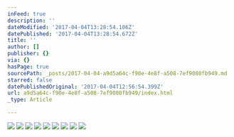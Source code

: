 ```yaml
---
inFeed: true
description: ''
dateModified: '2017-04-04T13:28:54.106Z'
datePublished: '2017-04-04T13:28:54.672Z'
title: ''
author: []
publisher: {}
via: {}
hasPage: true
sourcePath: _posts/2017-04-04-a9d5a64c-f90e-4e8f-a508-7ef9080fb949.md
starred: false
datePublishedOriginal: '2017-04-04T12:56:54.399Z'
url: a9d5a64c-f90e-4e8f-a508-7ef9080fb949/index.html
_type: Article

---
```

![](https://the-grid-user-content.s3-us-west-2.amazonaws.com/937b6039-e25c-4acc-8e71-941f1b0b156a.jpg)
![](https://the-grid-user-content.s3-us-west-2.amazonaws.com/5fd3c011-da59-49a5-8acb-ea682a781632.jpg)
![](https://the-grid-user-content.s3-us-west-2.amazonaws.com/4a43c090-b5b2-47e7-886f-0290bb8b5516.jpg)
![](https://the-grid-user-content.s3-us-west-2.amazonaws.com/17753d0e-73dd-4f33-80b1-15ac5724aec0.jpg)
![](https://the-grid-user-content.s3-us-west-2.amazonaws.com/85beadd1-d2cb-4b1b-bdaf-46a7765a17d7.jpg)
![](https://the-grid-user-content.s3-us-west-2.amazonaws.com/3e16cedc-d0c0-43ac-ac14-b3173d2ee84e.jpg)
![](https://the-grid-user-content.s3-us-west-2.amazonaws.com/b2ef24f6-5f24-43d9-88ee-3fffcb748d2f.jpg)
![](https://the-grid-user-content.s3-us-west-2.amazonaws.com/c25d1c9f-1f87-41e0-b998-21408dba714e.jpg)
![](https://the-grid-user-content.s3-us-west-2.amazonaws.com/530eb69e-2006-4143-b55e-6de4ec16d326.jpg)